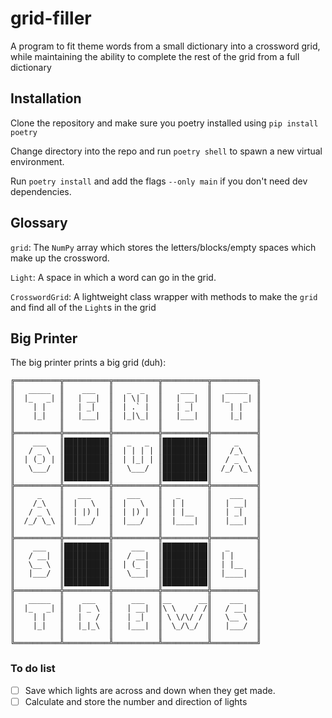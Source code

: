 # grid-filler
A program to fit theme words from a small dictionary into a crossword grid, while maintaining the ability to complete the rest of the grid from a full dictionary

## Installation

Clone the repository and make sure you poetry installed using `pip install poetry`

Change directory into the repo and run `poetry shell` to spawn a new virtual environment.

Run `poetry install` and add the flags `--only main` if you don't need dev dependencies.

## Glossary

`grid`: The `NumPy` array which stores
the letters/blocks/empty spaces which make up the crossword.

`Light`: A space in which a word can go in the grid.

`CrosswordGrid`: A lightweight class wrapper with methods to make the `grid` and find all of the `Light`s in the grid

## Big Printer

The big printer prints a big grid (duh):

```
╔══════════╦══════════╦══════════╦══════════╦══════════╗
║   _____  ║    ___   ║   _  _   ║    ___   ║   _____  ║
║  |_   _| ║   | __|  ║  | \| |  ║   | __|  ║  |_   _| ║
║    | |   ║   | _|   ║  | .` |  ║   | _|   ║    | |   ║
║    |_|   ║   |___|  ║  |_|\_|  ║   |___|  ║    |_|   ║
║          ║          ║          ║          ║          ║
╠══════════╬══════════╬══════════╬══════════╬══════════╣
║    ___   ║██████████║   _   _  ║██████████║     _    ║
║   / _ \  ║██████████║  | | | | ║██████████║    /_\   ║
║  | (_) | ║██████████║  | |_| | ║██████████║   / _ \  ║
║   \___/  ║██████████║   \___/  ║██████████║  /_/ \_\ ║
║          ║██████████║          ║██████████║          ║
╠══════════╬══════════╬══════════╬══════════╬══════════╣
║     _    ║   ___    ║   ___    ║   _      ║    ___   ║
║    /_\   ║  |   \   ║  |   \   ║  | |     ║   | __|  ║
║   / _ \  ║  | |) |  ║  | |) |  ║  | |__   ║   | _|   ║
║  /_/ \_\ ║  |___/   ║  |___/   ║  |____|  ║   |___|  ║
║          ║          ║          ║          ║          ║
╠══════════╬══════════╬══════════╬══════════╬══════════╣
║    ___   ║██████████║    ___   ║██████████║   _      ║
║   / __|  ║██████████║   / __|  ║██████████║  | |     ║
║   \__ \  ║██████████║  | (_ |  ║██████████║  | |__   ║
║   |___/  ║██████████║   \___|  ║██████████║  |____|  ║
║          ║██████████║          ║██████████║          ║
╠══════════╬══════════╬══════════╬══════════╬══════════╣
║   _____  ║    ___   ║    ___   ║__      __║    ___   ║
║  |_   _| ║   | _ \  ║   | __|  ║\ \    / /║   / __|  ║
║    | |   ║   |   /  ║   | _|   ║ \ \/\/ / ║   \__ \  ║
║    |_|   ║   |_|_\  ║   |___|  ║  \_/\_/  ║   |___/  ║
║          ║          ║          ║          ║          ║
╚══════════╩══════════╩══════════╩══════════╩══════════╝
```

### To do list
- [ ] Save which lights are across and down when they get made.
- [ ] Calculate and store the number and direction of lights